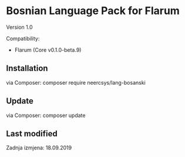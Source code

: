 # Bosnian Language Pack for Flarum

Version 1.0

Compatibility:
- Flarum (Core v0.1.0-beta.9)

## Installation

via Composer: composer require neercsys/lang-bosanski

## Update

via Composer: composer update

## Last modified
Zadnja izmjena: 18.09.2019
